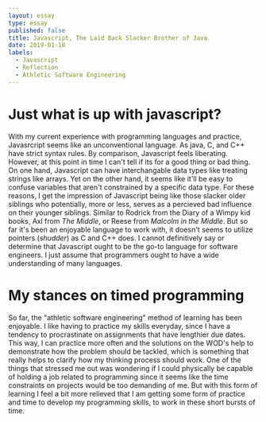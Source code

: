 ```yaml
---
layout: essay
type: essay
published: false
title: Javascript, The Laid Back Slacker Brother of Java
date: 2019-01-18
labels:
  - Javascript
  - Reflection
  - Athletic Software Engineering
---
```


# Just what is up with javascript?

With my current experience with programming languages and practice, Javasrcript seems like an unconventional language. As java, C, and C++
have strict syntax rules. By comparison, Javascript feels liberating. However, at this point in time I can't tell if its for a good thing or
bad thing. On one hand, Javascript can have interchangable data types like treating strings like arrays. Yet on the other hand, it seems 
like it'll be easy to confuse variables that aren't constrained by a specific data type. For these reasons, I get the impression of 
Javascript being like those slacker older siblings who potentially, more or less, serves as a percieved bad influence on their younger 
siblings. Similar to Rodrick from the Diary of a Wimpy kid books, Axl from *The Middle*, or Reese from *Malcolm in the Middle*. But
so far it's been an enjoyable language to work with, it doesn't seems to utilize pointers (*shudder*) as C and C++ does. I cannot definitively
say or determine that Javascript ought to be the go-to language for software engineers. I just assume that programmers ought to have a wide
understanding of many languages. 

# My stances on timed programming
So far, the "athletic software engineering" method of learning has been enjoyable. I like having to practice my skills everyday, since I have
a tendency to procrastinate on assignments that have lengthier due dates. This way, I can practice more often and the solutions on the WOD's
help to demonstrate how the problem should be tackled, which is something that really helps to clarify how my thinking process should work.
One of the things that stressed me out was wondering if I could physically be capable of holding a job related to programming since it seems
like the time constraints on projects would be too demanding of me. But with this form of learning I feel a bit more relieved that I am getting
some form of practice and time to develop my programming skills, to work in these short bursts of time.
